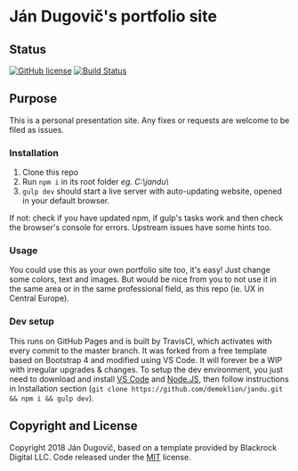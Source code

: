 # Ján Dugovič's portfolio site

## Status

[![GitHub license](https://img.shields.io/badge/license-MIT-blue.svg)](https://raw.githubusercontent.com/demoklion/jandu/master/LICENSE)
[![Build Status](https://travis-ci.org/demoklion/jandu.svg?branch=master)](https://travis-ci.org/demoklion/jandu)

## Purpose

This is a personal presentation site. Any fixes or requests are welcome to be filed as issues.

### Installation

1. Clone this repo
2. Run `npm i` in its root folder _eg. C:\\jandu\\_
3. `gulp dev` should start a live server with auto-updating website, opened in your default browser.

If not: check if you have updated npm, if gulp's tasks work and then check the browser's console for errors. Upstream issues have some hints too.

### Usage

You could use this as your own portfolio site too, it's easy! Just change some colors, text and images. But would be nice from you to not use it in the same area or in the same professional field, as this repo (ie. UX in Central Europe).

### Dev setup

This runs on GitHub Pages and is built by TravisCI, which activates with every commit to the master branch. It was forked from a free template based on Bootstrap 4 and modified using VS Code. It will forever be a WIP with irregular upgrades & changes. To setup the dev environment, you just need to download and install [VS Code](https://code.visualstudio.com/) and [Node.JS](https://nodejs.org/en/), then follow instructions in Installation section (`git clone https://github.com/demoklion/jandu.git && npm i && gulp dev`).

## Copyright and License

Copyright 2018 Ján Dugovič, based on a template provided by Blackrock Digital LLC. Code released under the [MIT](https://github.com/BlackrockDigital/startbootstrap-grayscale/blob/gh-pages/LICENSE) license.
